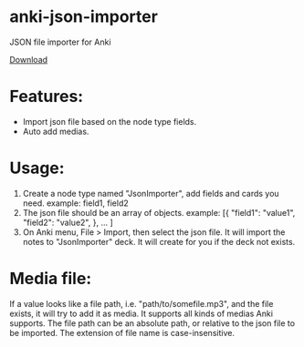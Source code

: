 # anki-json-importer
JSON file importer for Anki

[Download](https://ankiweb.net/shared/info/1219378844)

# Features:
*	Import json file based on the node type fields.
*	Auto add medias.
# Usage:
1.	Create a node type named "JsonImporter", add fields and cards you need.
	example: field1, field2 
2.	The json file should be an array of objects.
	example: [{ "field1": "value1", "field2": "value2", }, ... ]
3.	On Anki menu, File > Import, then select the json file. It will import the notes to "JsonImporter" deck. It will create for you if the deck not exists.

# Media file:
If a value looks like a file path, i.e. "path/to/somefile.mp3", and the file exists, it will try to add it as media.
It supports all kinds of medias Anki supports. The file path can be an absolute path, or relative to the json file to be imported.
The extension of file name is case-insensitive.